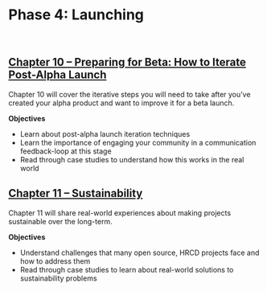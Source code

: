 # Phase 4: Launching

<br />

## [Chapter 10 –  Preparing for Beta: How to Iterate Post-Alpha Launch](/launching/10)

Chapter 10 will cover the iterative steps you will need to take after you’ve created your alpha product and want to improve it for a beta launch.

**Objectives**

* Learn about post-alpha launch iteration techniques
* Learn the importance of engaging your community in a communication feedback-loop at this stage
* Read through case studies to understand how this works in the real world


## [Chapter 11 – Sustainability](/launching/11)

Chapter 11 will share real-world experiences about making projects sustainable over the long-term.

**Objectives**

* Understand challenges that many open source, HRCD projects face and how to address them
* Read through case studies to learn about real-world solutions to sustainability problems
